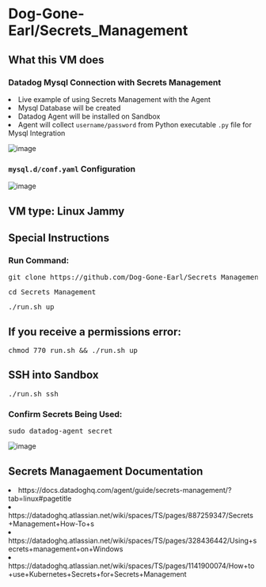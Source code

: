 # Dog-Gone-Earl/Secrets_Management

## What this VM does
### Datadog Mysql Connection with Secrets Management

<li>Live example of using Secrets Management with the Agent</li>
<li>Mysql Database will be created</li>
<li>Datadog Agent will be installed on Sandbox</li>
<li>Agent will collect <code>username/password</code> from Python executable <code>.py</code> file for Mysql Integration</li>

![image](https://github.com/Dog-Gone-Earl/Secrets_Management/assets/107069502/9da16fab-6c3e-4869-a414-48779a6ee3a2)

### <code>mysql.d/conf.yaml</code> Configuration
![image](https://github.com/Dog-Gone-Earl/Secrets_Management/assets/107069502/457bb408-e880-4283-98e3-4172f4b5609b)

<pic of Mysql yaml config>
  
<Show datadog-agent secret command output>
  
<show Agent status showing config>
  
## VM type: Linux Jammy

## Special Instructions

### Run Command:
<pre>
git clone https://github.com/Dog-Gone-Earl/Secrets_Management.git </pre>
<pre>cd Secrets_Management</pre>
<pre>./run.sh up</pre>

  
## If you receive a permissions error:
<pre>chmod 770 run.sh && ./run.sh up</pre>

## SSH into Sandbox
<pre>./run.sh ssh</pre>
  
### Confirm Secrets Being Used:
<pre>
sudo datadog-agent secret</pre>

![image](https://github.com/Dog-Gone-Earl/Secrets_Management/assets/107069502/f0519f2a-38a2-49e7-aa71-375c2ec401bf)

## Secrets Managaement Documentation
  <li><link>https://docs.datadoghq.com/agent/guide/secrets-management/?tab=linux#pagetitle</li></link>
  <li><link>https://datadoghq.atlassian.net/wiki/spaces/TS/pages/887259347/Secrets+Management+How-To+s</li></link>
  <li><link>https://datadoghq.atlassian.net/wiki/spaces/TS/pages/328436442/Using+secrets+management+on+Windows</li></link>
  <li><link>https://datadoghq.atlassian.net/wiki/spaces/TS/pages/1141900074/How+to+use+Kubernetes+Secrets+for+Secrets+Management</li></link>
